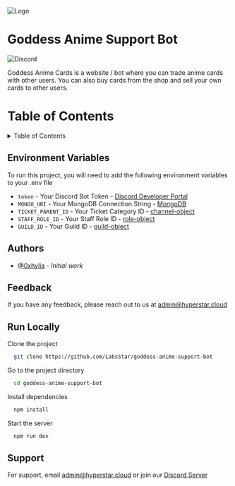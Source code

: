 
![Logo](https://i.redd.it/fez-aqua-from-konosuba-fantastic-days-v0-doi4qja2uyo81.jpg?width=1920&format=pjpg&auto=webp&s=3bd26de3516075c5428eb17237557920f35cdefa)


# Goddess Anime Support Bot
![Discord](https://img.shields.io/discord/1110574418733838489?color=grey&label=%20&logo=discord&logoColor=red&style=for-the-badge)

Goddess Anime Cards is a website / bot where you can trade anime cards with other users. You can also buy cards from the shop and sell your own cards to other users.


# Table of Contents
<details>
  <summary>Table of Contents</summary>
  <ul>
    <li><a href="enviroment-variables">Environment Variables</a></li>
    <li><a href="authors">Authors</a></li>
    <li><a href="feedback">Feedback</a></li>
    <li><a href="run-locally">Run Locally</a></li>
    <li><a href="support">Support</a></li>
  </ul>
</details>



## Environment Variables

To run this project, you will need to add the following environment variables to your .env file

- `token` - Your Discord Bot Token - [Discord Developer Portal](https://discord.com/developers/applications)
- `MONGO_URI` - Your MongoDB Connection String - [MongoDB](https://www.mongodb.com/)
- `TICKET_PARENT_ID` - Your Ticket Category ID - [channel-object](https://discord.com/developers/docs/resources/channel#channel-object)
- `STAFF_ROLE_ID` - Your Staff Role ID - [role-object](https://discord.com/developers/docs/topics/permissions#role-object)
- `GUILD_ID` - Your Guild ID - [guild-object](https://discord.com/developers/docs/resources/guild#guild-object)


## Authors

- [@0xhylia](https://www.github.com/0xhylia) - *Initial work*


## Feedback

If you have any feedback, please reach out to us at [admin@hyperstar.cloud](mailto:admin@hyperstar.cloud)


## Run Locally

Clone the project

```bash
  git clone https://github.com/LabsStar/goddess-anime-support-bot
```

Go to the project directory

```bash
  cd goddess-anime-support-bot
```

Install dependencies

```bash
  npm install
```

Start the server

```bash
  npm run dev
```


## Support

For support, email [admin@hyperstar.cloud](mailto:admin@hyperstar.cloud) or join our [Discord Server](https://discord.goddessanime.com)
